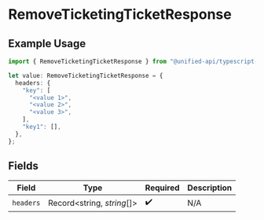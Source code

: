 # RemoveTicketingTicketResponse

## Example Usage

```typescript
import { RemoveTicketingTicketResponse } from "@unified-api/typescript-sdk/sdk/models/operations";

let value: RemoveTicketingTicketResponse = {
  headers: {
    "key": [
      "<value 1>",
      "<value 2>",
      "<value 3>",
    ],
    "key1": [],
  },
};
```

## Fields

| Field                      | Type                       | Required                   | Description                |
| -------------------------- | -------------------------- | -------------------------- | -------------------------- |
| `headers`                  | Record<string, *string*[]> | :heavy_check_mark:         | N/A                        |